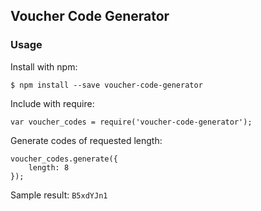 ## Voucher Code Generator

### Usage

Install with npm:

```
$ npm install --save voucher-code-generator
```

Include with require:
```
var voucher_codes = require('voucher-code-generator');
```

Generate codes of requested length:
```
voucher_codes.generate({
    length: 8
});
```

Sample result: `B5xdYJn1`
